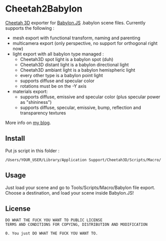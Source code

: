 Cheetah2Babylon
===============

[Cheetah 3D](http://www.cheetah3d.com/) exporter for [Babylon.JS](http://babylonjs.com) .babylon scene files. Currently supports the following :

* mesh export with functional transform, naming and parenting
* multicamera export (only perspective, no support for orthogonal right now)
* light export with all babylon type managed :
    * Cheetah3D spot light is a babylon spot (duh)
    * Cheetah3D distant light is a babylon directional light
    * Cheetah3D ambiant light is a babylon hemispheric light
    * every other type is a babylon point light
    * supports diffuse and specular color
    * rotations must be on the -Y axis
* materials export:
    * supports diffuse, emissive and specular color (plus specular power as "shininess")
    * supports diffuse, specular, emissive, bump, reflection and transparency textures

More info on [my blog](http://cubeslam.net).

Install
-------

Put js script in this folder :
	
	/Users/YOUR_USER/Library/Application Support/Cheetah3D/Scripts/Macro/

Usage
-----

Just load your scene and go to Tools/Scripts/Macro/Babylon file export. Choose a destination, and load your scene inside Babylon.JS!

License
-------

	DO WHAT THE FUCK YOU WANT TO PUBLIC LICENSE
	TERMS AND CONDITIONS FOR COPYING, DISTRIBUTION AND MODIFICATION

	0. You just DO WHAT THE FUCK YOU WANT TO.
